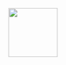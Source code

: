 

<div id="header" align="center">
  <img src="https://user-images.githubusercontent.com/80311292/163717442-98c508d5-7937-4b6c-8f7b-d20a1fc93bd5.gif" width="100"/>
</div>

<!---
anggaps/anggaps is a ✨ special ✨ repository because its `README.md` (this file) appears on your GitHub profile.
You can click the Preview link to take a look at your changes.
--->




